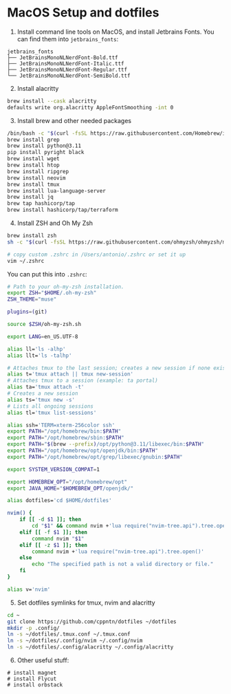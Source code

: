 # MacOS Setup and dotfiles

1) Install command line tools on MacOS, and install Jetbrains Fonts. You can find them into `jetbrains_fonts`:

```
jetbrains_fonts
├── JetBrainsMonoNLNerdFont-Bold.ttf
├── JetBrainsMonoNLNerdFont-Italic.ttf
├── JetBrainsMonoNLNerdFont-Regular.ttf
└── JetBrainsMonoNLNerdFont-SemiBold.ttf
```

2) Install alacritty

```bash
brew install --cask alacritty
defaults write org.alacritty AppleFontSmoothing -int 0
```

3) Install brew and other needed packages

```bash
/bin/bash -c "$(curl -fsSL https://raw.githubusercontent.com/Homebrew/install/HEAD/install.sh)"
brew install grep
brew install python@3.11
pip install pyright black
brew install wget
brew install htop
brew install ripgrep
brew install neovim
brew install tmux
brew install lua-language-server
brew install jq
brew tap hashicorp/tap
brew install hashicorp/tap/terraform
```

4) Install ZSH and Oh My Zsh

```bash
brew install zsh
sh -c "$(curl -fsSL https://raw.githubusercontent.com/ohmyzsh/ohmyzsh/master/tools/install.sh)"

# copy custom .zshrc in /Users/antonio/.zshrc or set it up
vim ~/.zshrc
```

You can put this into `.zshrc`:

```bash
# Path to your oh-my-zsh installation.
export ZSH="$HOME/.oh-my-zsh"
ZSH_THEME="muse"

plugins=(git)

source $ZSH/oh-my-zsh.sh

export LANG=en_US.UTF-8

alias ll='ls -alhp'
alias llt='ls -talhp'

# Attaches tmux to the last session; creates a new session if none exists.
alias t='tmux attach || tmux new-session'
# Attaches tmux to a session (example: ta portal)
alias ta='tmux attach -t'
# Creates a new session
alias ts='tmux new -s'
# Lists all ongoing sessions
alias tl='tmux list-sessions'

alias ssh='TERM=xterm-256color ssh'
export PATH="/opt/homebrew/bin:$PATH"
export PATH="/opt/homebrew/sbin:$PATH"
export PATH="$(brew --prefix)/opt/python@3.11/libexec/bin:$PATH"
export PATH="/opt/homebrew/opt/openjdk/bin:$PATH"
export PATH="/opt/homebrew/opt/grep/libexec/gnubin:$PATH"

export SYSTEM_VERSION_COMPAT=1

export HOMEBREW_OPT="/opt/homebrew/opt"
export JAVA_HOME="$HOMEBREW_OPT/openjdk/"

alias dotfiles='cd $HOME/dotfiles'

nvim() {
    if [[ -d $1 ]]; then
        cd "$1" && command nvim +'lua require("nvim-tree.api").tree.open()'
    elif [[ -f $1 ]]; then
        command nvim "$1"
    elif [[ -z $1 ]]; then
        command nvim +'lua require("nvim-tree.api").tree.open()'
    else
        echo "The specified path is not a valid directory or file."
    fi
}

alias v='nvim'

```

5) Set dotfiles symlinks for tmux, nvim and alacritty

```bash
cd ~
git clone https://github.com/cppntn/dotfiles ~/dotfiles
mkdir -p .config/
ln -s ~/dotfiles/.tmux.conf ~/.tmux.conf
ln -s ~/dotfiles/.config/nvim ~/.config/nvim
ln -s ~/dotfiles/.config/alacritty ~/.config/alacritty
```

6) Other useful stuff: 

```
# install magnet
# install Flycut
# install orbstack
```
